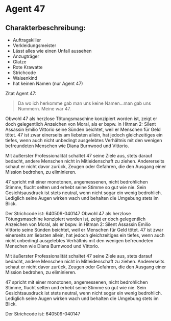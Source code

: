 # Agent 47
## Charakterbeschreibung:
* Auftragskiller
* Verkleidungsmeister
* Lässt alles wie einen Unfall aussehen
* Anzugträger
* Glatze
* Rote Krawatte
* Strichcode
* Waisenkind
* hat keinen Namen (nur Agent 47)

Zitat Agent 47:

> Da wo ich herkomme gab man uns keine Namen...man gab uns Nummern. Meine war 47.
  
Obwohl 47 als herzlose Tötungsmaschine konzipiert worden ist, zeigt er doch gelegentlich Anzeichen von Moral, als er bspw. in Hitman 2: Silent Assassin Emilio Vittorio seine Sünden beichtet, weil er Menschen für Geld tötet. 
47 ist zwar einerseits am liebsten allein, hat jedoch gleichzeitiges ein tiefes, wenn auch nicht unbedingt ausgelebtes Verhältnis mit den wenigen befreundeten Menschen wie Diana Burnwood und Vittorio.

Mit äußerster Professionalität schaltet 47 seine Ziele aus, stets darauf bedacht, andere Menschen nicht in Mitleidenschaft zu ziehen. 
Andererseits schaut er nicht davor zurück, Zeugen oder Gefahren, die den Ausgang einer Mission bedrohen, zu eliminieren.

47 spricht mit einer monotonen, angemessenen, nicht bedrohlichen Stimme, flucht selten und erhebt seine Stimme so gut wie nie. 
Sein Gesichtsausdruck ist stets neutral, wenn nicht sogar ein wenig bedrohlich. 
Lediglich seine Augen wirken wach und behalten die Umgebung stets im Blick.

Der Strichcode ist: 640509-040147
Obwohl 47 als herzlose Tötungsmaschine konzipiert worden ist, zeigt er doch gelegentlich Anzeichen von Moral, als er bspw. in Hitman 2: Silent Assassin Emilio Vittorio seine Sünden beichtet, weil er Menschen für Geld tötet. 
47 ist zwar einerseits am liebsten allein, hat jedoch gleichzeitiges ein tiefes, wenn auch nicht unbedingt ausgelebtes Verhältnis mit den wenigen befreundeten Menschen wie Diana Burnwood und Vittorio.

Mit äußerster Professionalität schaltet 47 seine Ziele aus, stets darauf bedacht, andere Menschen nicht in Mitleidenschaft zu ziehen. 
Andererseits schaut er nicht davor zurück, Zeugen oder Gefahren, die den Ausgang einer Mission bedrohen, zu eliminieren.

47 spricht mit einer monotonen, angemessenen, nicht bedrohlichen Stimme, flucht selten und erhebt seine Stimme so gut wie nie. 
Sein Gesichtsausdruck ist stets neutral, wenn nicht sogar ein wenig bedrohlich. 
Lediglich seine Augen wirken wach und behalten die Umgebung stets im Blick.

Der Strichcode ist: 640509-040147
